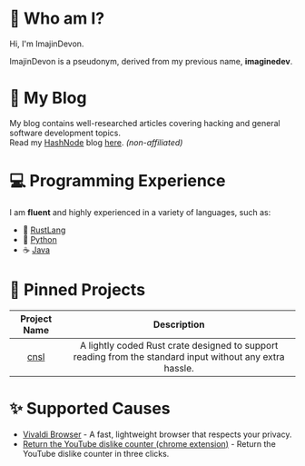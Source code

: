 # 🚀 Who am I?

Hi, I'm ImajinDevon.

ImajinDevon is a pseudonym, derived from my previous name, **imaginedev**.<br>

# 📰 My Blog

My blog contains well-researched articles covering hacking and general software development topics.<br>
Read my [HashNode](https://hashnode.dev/) blog [here](https://imajindevon.hashnode.dev/). *(non-affiliated)*

# 💻 Programming Experience

I am **fluent** and highly experienced in a variety of languages, such as:

- 🦀 [RustLang](https://www.rust-lang.org)
- 🐍 [Python](https://www.python.org)
- ☕ [Java](https://openjdk.java.net)

# 🎢 Pinned Projects
| Project Name | Description |
| :--: | :---------: |
| [cnsl](https://github.com/imajindevon/cnsl/) | A lightly coded Rust crate designed to support reading from the standard input without any extra hassle. |

# ✨ Supported Causes

- [Vivaldi Browser](https://vivaldi.com) - A fast, lightweight browser that respects your privacy.
- [Return the YouTube dislike counter (chrome extension)](https://returnyoutubedislike.com) - Return the YouTube dislike counter in three clicks.
